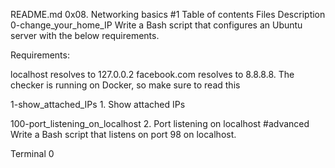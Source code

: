 README.md
0x08. Networking basics #1
Table of contents
Files	Description
0-change_your_home_IP   Write a Bash script that configures an Ubuntu server with the below requirements.

Requirements:

localhost resolves to 127.0.0.2
facebook.com resolves to 8.8.8.8.
The checker is running on Docker, so make sure to read this

1-show_attached_IPs           1. Show attached IPs

100-port_listening_on_localhost             2. Port listening on localhost
#advanced
Write a Bash script that listens on port 98 on localhost.

Terminal 0


